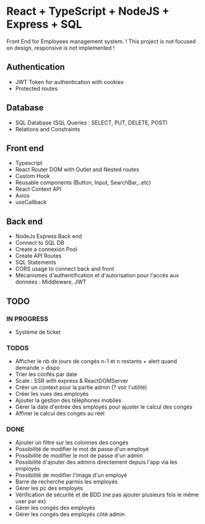 # React + TypeScript + NodeJS + Express + SQL

Front End for Employees management system.
! This project is not focused on design, responsive is not implemented !

## Authentication

- JWT Token for authentication with cookies
- Protected routes

## Database

- SQL Database (SQL Queries : SELECT, PUT, DELETE, POST)
- Relations and Constraints

## Front end

- Typescript
- React Router DOM with Outlet and Nested routes
- Custom Hook
- Reusable components (Button, Input, SearchBar,..etc)
- React Context API
- Axios
- useCallback

## Back end

- NodeJs Express Back end
- Connect to SQL DB
- Create a connexion Pool
- Create API Routes
- SQL Statements
- CORS usage to connect back and front
- Mécanismes d'authentification et d'autorisation pour l'accès aux données : Middleware, JWT

## TODO

### IN PROGRESS

- Système de ticket

### TODOS

- Afficher le nb de jours de congés n-1 et n restants + alert quand demande > dispo
- Trier les confés par date
- Scale : SSR with express & ReactDOMServer
- Créer un context pour la partie admin (? voir l'utilité)
- Créer les vues des employés
- Ajouter la gestion des téléphones mobiles
- Gérer la date d'entrée des employés pour ajuster le calcul des congés
- Affiner le calcul des congés au réel

### DONE

- Ajouter un filtre sur les colonnes des congés
- Possibilité de modifier le mot de passe d'un employé
- Possibilité de modifier le mot de passe d'un admin
- Possibilité d'ajouter des admins directement depuis l'app via les employés
- Possibilité de modifier l'image d'un employé
- Barre de recherche parmis les employés
- Gérer les pc des employés
- Vérification de sécurité et de BDD (ne pas ajouter plusieurs fois le même user par ex)
- Gérer les congés des employés
- Gérer les congés des employés côté admin
